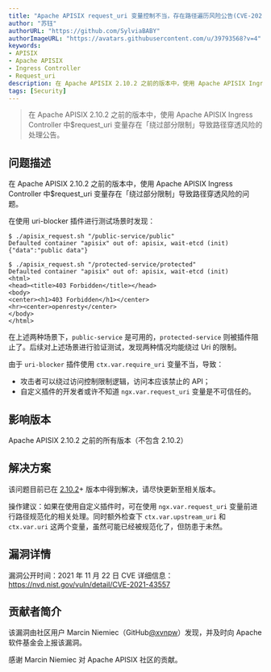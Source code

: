 ```yaml
---
title: "Apache APISIX request_uri 变量控制不当，存在路径遍历风险公告(CVE-2021-43557)"
author: "苏钰"
authorURL: "https://github.com/SylviaBABY"
authorImageURL: "https://avatars.githubusercontent.com/u/39793568?v=4"
keywords:
- APISIX
- Apache APISIX
- Ingress Controller
- Request_uri
description: 在 Apache APISIX 2.10.2 之前的版本中，使用 Apache APISIX Ingress Controller 中 $request_uri 变量存在「绕过部分限制」导致路径穿透风险的处理公告。
tags: [Security]
---
```


> 在 Apache APISIX 2.10.2 之前的版本中，使用 Apache APISIX Ingress Controller 中$request_uri 变量存在「绕过部分限制」导致路径穿透风险的处理公告。

<!--truncate-->

## 问题描述

在 Apache APISIX 2.10.2 之前的版本中，使用 Apache APISIX Ingress Controller 中$request_uri 变量存在「绕过部分限制」导致路径穿透风险的问题。

在使用 uri-blocker 插件进行测试场景时发现：

```shell
$ ./apisix_request.sh "/public-service/public"
Defaulted container "apisix" out of: apisix, wait-etcd (init)
{"data":"public data"}
```

```shell
$ ./apisix_request.sh "/protected-service/protected"
Defaulted container "apisix" out of: apisix, wait-etcd (init)
<html>
<head><title>403 Forbidden</title></head>
<body>
<center><h1>403 Forbidden</h1></center>
<hr><center>openresty</center>
</body>
</html>
```

在上述两种场景下，`public-service` 是可用的，`protected-service` 则被插件阻止了。后续对上述场景进行验证测试，发现两种情况均能绕过 Uri 的限制。

由于 `uri-blocker` 插件使用 `ctx.var.require_uri` 变量不当，导致：

- 攻击者可以绕过访问控制限制逻辑，访问本应该禁止的 API；
- 自定义插件的开发者或许不知道 `ngx.var.request_uri` 变量是不可信任的。

## 影响版本

Apache APISIX 2.10.2 之前的所有版本（不包含 2.10.2）

## 解决方案

该问题目前已在 [2.10.2](http://apisix.apache.org/downloads/)+ 版本中得到解决，请尽快更新至相关版本。

操作建议：如果在使用自定义插件时，可在使用 `ngx.var.request_uri` 变量前进行路径规范化的相关处理。同时额外检查下 `ctx.var.upstream_uri` 和 `ctx.var.uri` 这两个变量，虽然可能已经被规范化了，但防患于未然。

## 漏洞详情

漏洞公开时间：2021 年 11 月 22 日
CVE 详细信息：https://nvd.nist.gov/vuln/detail/CVE-2021-43557

## 贡献者简介

该漏洞由社区用户 Marcin Niemiec（GitHub[@xvnpw](https://github.com/xvnpw)）发现，并及时向 Apache 软件基金会上报该漏洞。

感谢 Marcin Niemiec 对 Apache APISIX 社区的贡献。
